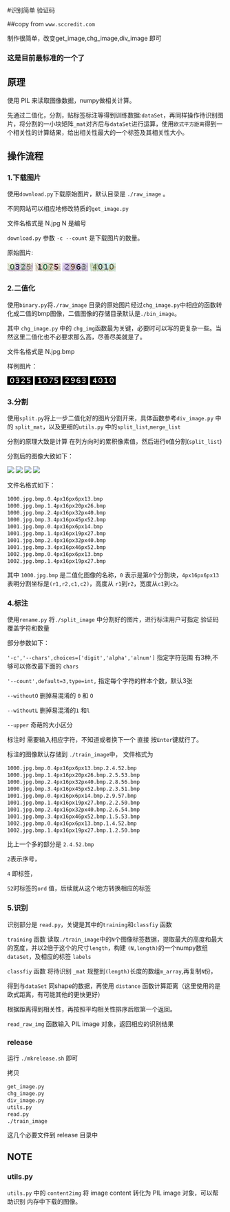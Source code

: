 #识别简单 验证码

##copy from `www.sccredit.com`

制作很简单，改变get_image,chg_image,div_image 即可

### 这是目前最标准的一个了

##  原理
使用 PIL 来读取图像数据，numpy做相关计算。

先通过二值化，分割，贴标签标注等得到训练数据:`dataSet`，再同样操作待识别图片，将分割的一小块矩阵`_mat`对齐后与`dataSet`进行运算，使用`欧式平方距离`得到一个相关性的计算结果，给出相关性最大的一个标签及其相关性大小。

##  操作流程

### 1.下载图片
   使用`download.py`下载原始图片，默认目录是 `./raw_image` 。
   
   不同网站可以相应地修改特质的`get_image.py` 
   
   文件名格式是 N.jpg N 是编号
   
   `download.py` 参数 `-c --count` 是下载图片的数量。
   
   原始图片:
   
   ![](./raw_image/1000.jpg)
   ![](./raw_image/1001.jpg)
   ![](./raw_image/1002.jpg)
   ![](./raw_image/1003.jpg)
   
 
### 2.二值化
  使用`binary.py`将`./raw_image` 目录的原始图片经过`chg_image.py`中相应的函数转化成二值的bmp图像，二值图像的存储目录默认是`./bin_image`。
  
  其中 `chg_image.py` 中的 `chg_img`函数最为关键，必要时可以写的更复杂一些。当然这里二值化也不必要求那么高，尽善尽美就是了。
  
  文件名格式是 N.jpg.bmp  
  
  样例图片：
   
   ![](./bin_image/1000.jpg.bmp)
	![](./bin_image/1001.jpg.bmp)
	![](./bin_image/1002.jpg.bmp)
	![](./bin_image/1003.jpg.bmp)

### 3.分割
  使用`split.py`将上一步二值化好的图片分割开来，具体函数参考`div_image.py` 中的 `split_mat`，以及更细的`utils.py` 中的`split_list`,`merge_list` 
  
  分割的原理大致是计算 在列方向时的累积像素值，然后进行`0`值分割(`split_list`)
  
  分割后的图像大致如下：
  
  ![](./split_image/1000.jpg.bmp.0.4px16px6px13.bmp)
  ![](./split_image/1000.jpg.bmp.1.4px16px20px26.bmp)
  ![](./split_image/1000.jpg.bmp.2.4px16px32px40.bmp)
  ![](./split_image/1000.jpg.bmp.3.4px16px45px52.bmp)
  
  文件名格式如下：
 
```
1000.jpg.bmp.0.4px16px6px13.bmp
1000.jpg.bmp.1.4px16px20px26.bmp
1000.jpg.bmp.2.4px16px32px40.bmp
1000.jpg.bmp.3.4px16px45px52.bmp
1001.jpg.bmp.0.4px16px6px14.bmp
1001.jpg.bmp.1.4px16px19px27.bmp
1001.jpg.bmp.2.4px16px32px40.bmp
1001.jpg.bmp.3.4px16px46px52.bmp
1002.jpg.bmp.0.4px16px6px13.bmp
1002.jpg.bmp.1.4px16px19px27.bmp

```

其中 `1000.jpg.bmp` 是二值化图像的名称，`0` 表示是第`0`个分割块，`4px16px6px13` 表明分割坐标是`(r1,r2,c1,c2)`，高度从 `r1`到`r2`，宽度从`c1`到`c2`。

### 4.标注

使用`rename.py`  将`./split_image` 中分割好的图片，进行标注用户可指定 验证码覆盖字符和数量

部分参数如下：

`'-c','--chars',choices=['digit','alpha','alnum']` 指定字符范围 有3种,不够可以修改最下面的 `chars`

`'--count',default=3,type=int,`  指定每个字符的样本个数，默认3张

`--withoutO` 删掉易混淆的 `0` 和 `O`

`--withoutL` 删掉易混淆的`1` 和`l`

`--upper` 奇葩的大小区分

标注时 需要输入相应字符，不知道或者换下一个 直接 按`Enter`键就行了。

 标注的图像默认存储到 `./train_image`中，
 文件格式为
 
 
```
1000.jpg.bmp.0.4px16px6px13.bmp.2.4.52.bmp
1000.jpg.bmp.1.4px16px20px26.bmp.2.5.53.bmp
1000.jpg.bmp.2.4px16px32px40.bmp.2.8.56.bmp
1000.jpg.bmp.3.4px16px45px52.bmp.2.3.51.bmp
1001.jpg.bmp.0.4px16px6px14.bmp.2.9.57.bmp
1001.jpg.bmp.1.4px16px19px27.bmp.2.2.50.bmp
1001.jpg.bmp.2.4px16px32px40.bmp.2.6.54.bmp
1001.jpg.bmp.3.4px16px46px52.bmp.1.5.53.bmp
1002.jpg.bmp.0.4px16px6px13.bmp.1.4.52.bmp
1002.jpg.bmp.1.4px16px19px27.bmp.1.2.50.bmp

```

比上一个多的部分是 `2.4.52.bmp`

 `2`表示序号，
 
 `4` 即标签，
 
 `52`时标签的`ord` 值，后续就从这个地方转换相应的标签
 
 
### 5.识别
  
  识别部分是 `read.py`，关键是其中的`training`和`classfiy` 函数 
  
  `training` 函数 读取`./train_image`中的`N`个图像标签数据，提取最大的高度和最大的宽度，并以2倍于这个的尺寸`length`，构建 `(N,length)`的一个numpy数组`dataSet`，及相应的标签 `labels`
  
  `classfiy` 函数 将待识别 `_mat` 规整到`(length)`长度的数组`m_array`,再复制`N`份，
  
  得到与`dataSet` 同shape的数据，再使用 `distance` 函数计算距离（这里使用的是欧式距离，有可能其他的更快更好）
  
  根据距离得到相关性，再按照平均相关性排序后取第一个返回。
  
 
  `read_raw_img` 函数输入 PIL image 对象，返回相应的识别结果
 
### release

   运行 `./mkrelease.sh` 即可
   
   拷贝
 
```
get_image.py
chg_image.py
div_image.py
utils.py
read.py
./train_image
```
   这几个必要文件到 release 目录中
   

## NOTE

### utils.py
`utils.py`  中的 `content2img` 将 image content  转化为 PIL image 对象，可以帮助识别 内存中下载的图像。
